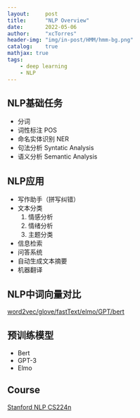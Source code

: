 ```yaml
---
layout:     post
title:      "NLP Overview"
date:       2022-05-06
author:     "xcTorres"
header-img: "img/in-post/HMM/hmm-bg.png"
catalog:    true
mathjax: true
tags:
    - deep learning
    - NLP
---  
```

 
## NLP基础任务
- 分词 
- 词性标注 POS
- 命名实体识别 NER
- 句法分析 Syntatic Analysis
- 语义分析 Semantic Analysis

## NLP应用 
- 写作助手（拼写纠错）  
- 文本分类  
  1. 情感分析 
  2. 情绪分析 
  3. 主题分类  
- 信息检索  
- 问答系统  
- 自动生成文本摘要
- 机器翻译

## NLP中词向量对比
[word2vec/glove/fastText/elmo/GPT/bert](https://zhuanlan.zhihu.com/p/56382372)  

## 预训练模型
- Bert
- GPT-3
- Elmo



## Course  
[Stanford NLP CS224n](https://www.youtube.com/playlist?list=PLoROMvodv4rOSH4v6133s9LFPRHjEmbmJ)